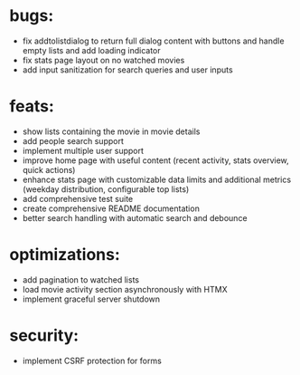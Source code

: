 # bugs:

- fix addtolistdialog to return full dialog content with buttons and handle empty lists and add loading indicator
- fix stats page layout on no watched movies
- add input sanitization for search queries and user inputs

# feats:

- show lists containing the movie in movie details
- add people search support
- implement multiple user support
- improve home page with useful content (recent activity, stats overview, quick actions)
- enhance stats page with customizable data limits and additional metrics (weekday distribution, configurable top lists)
- add comprehensive test suite
- create comprehensive README documentation
- better search handling with automatic search and debounce

# optimizations:

- add pagination to watched lists
- load movie activity section asynchronously with HTMX
- implement graceful server shutdown

# security:

- implement CSRF protection for forms
